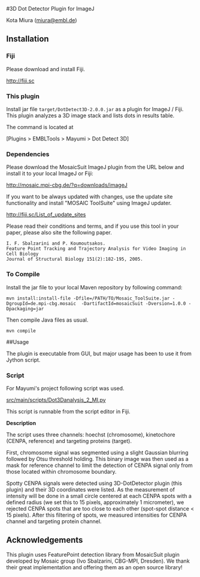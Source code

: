 #3D Dot Detector Plugin for ImageJ

Kota Miura (<miura@embl.de>)

## Installation

### Fiji

Please download and install Fiji.

<http://fiji.sc>

### This plugin

Install jar file `target/DotDetect3D-2.0.0.jar` as a plugin for ImageJ / Fiji. This plugin analyzes a 3D image stack and lists dots in results table. 

The command is located at

[Plugins > EMBLTools > Mayumi > Dot Detect 3D]


### Dependencies

Please download the MosaicSuit ImageJ plugin from the URL below and install it to your local ImageJ or Fiji:

<http://mosaic.mpi-cbg.de/?q=downloads/imageJ>

If you want to be always updated with changes, use the update site functionality and install "MOSAIC ToolSuite" using ImageJ updater. 

<http://fiji.sc/List_of_update_sites>

Please read their conditions and terms, and if you use this tool in your paper, please also site the following paper. 

```
I. F. Sbalzarini and P. Koumoutsakos. 
Feature Point Tracking and Trajectory Analysis for Video Imaging in Cell Biology
Journal of Structural Biology 151(2):182-195, 2005.
```

### To Compile

Install the jar file to your local Maven repository by following command:

```
mvn install:install-file -Dfile=/PATH/TO/Mosaic_ToolSuite.jar -DgroupId=de.mpi-cbg.mosaic  -DartifactId=mosaicSuit -Dversion=1.0.0 -Dpackaging=jar
```

Then compile Java files as usual. 

```
mvn compile
```

##Usage

The plugin is executable from GUI, but major usage has been to use it from Jython script.

### Script

For Mayumi's project following script was used. 

[src/main/scripts/Dot3Danalysis_2_MI.py](https://github.com/cmci/MayumiProject/blob/master/src/main/scripts/Dot3Danalysis_2_MI.py)

This script is runnable from the script editor in Fiji. 

**Description**

The script uses three channels: hoechst (chromosome), kinetochore (CENPA, reference) and targeting proteins (target). 

First, chromosome signal was segmented using a slight Gaussian blurring followed by Otsu threshold holding. This binary image was then used as a mask for reference channel to limit the detection of CENPA signal only from those located within chromosome boundary. 

Spotty CENPA signals were detected using 3D-DotDetector plugin (this plugin) and their 3D coordinates were listed. As the measurement of intensity will be done in a small circle centered at each CENPA spots with a defined radius (we set this to 15 pixels, approximately 1 micrometer), we rejected CENPA spots that are too close to each other (spot-spot distance < 15 pixels). After this filtering of spots, we measured intensities for CENPA channel and targeting protein channel.  


## Acknowledgements

This plugin uses FeaturePoint detection library from MosaicSuit plugin developed by Mosaic group (Ivo Sbalzarini, CBG-MPI, Dresden). We thank their great implementation and offering them as an open source library! 
